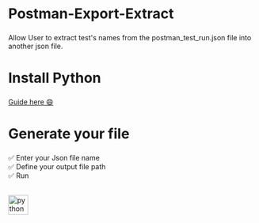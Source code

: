 <h1 align="left">Postman-Export-Extract</h1>

###

<p align="left">Allow User to extract test's names from the postman_test_run.json file into another json file.</p>

###

<h1 align="left">Install Python</h1>

###

[Guide here 😄](https://gist.github.com/MichaelCurrin/57caae30bd7b0991098e9804a9494c23)

###

<h1 align="left">Generate your file</h1>

###

<p align="left">✅ Enter your Json file name<br>✅ Define your output file path<br>✅ Run</p>

###

<h2 align="left"></h2>

###

<div align="left">
  <img src="https://cdn.jsdelivr.net/gh/devicons/devicon/icons/python/python-original-wordmark.svg" height="40" alt="python logo"  />
</div>

###
